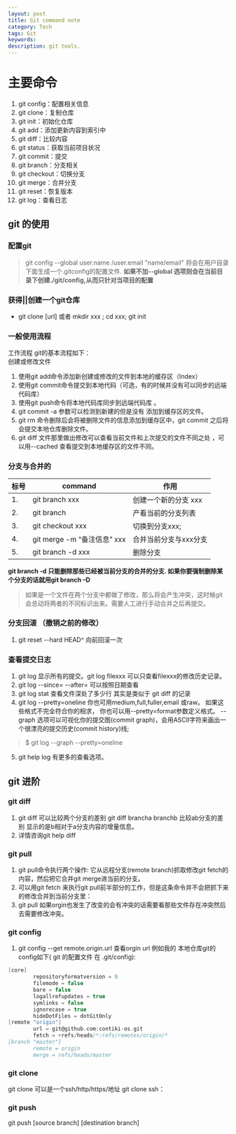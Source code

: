 ```yaml
---
layout: post
title: Git command note
category: Tech
tags: Git
keywords: 
description: git tools.
---
```


# 主要命令   
1. git config：配置相关信息
2. git clone：复制仓库
3. git init：初始化仓库
4. git add：添加更新内容到索引中
5. git diff：比较内容
7. git status：获取当前项目状况
8. git commit：提交
9. git branch：分支相关
10. git checkout：切换分支
11. git merge：合并分支
12. git reset：恢复版本
13. git log：查看日志

## git 的使用

### 配置git  
>git config --global user.name /user.email "name/email"
 将会在用户目录下面生成一个.gitconfig的配置文件.  **如果不加--global 选项则会在当前目录下创建./git/config,从而只针对当项目的配置**

### 获得||创建一个git仓库

* git clone [url]  或者  mkdir xxx ;  cd xxx; git init

### 一般使用流程

工作流程
git的基本流程如下：   
创建或修改文件    
1. 使用git add命令添加新创建或修改的文件到本地的缓存区（Index）       
2. 使用git commit命令提交到本地代码（可选，有的时候并没有可以同步的远端代码库）
3. 使用git push命令将本地代码库同步到远端代码库 。     
4. git commit -a 参数可以检测到新建的但是没有 添加到缓存区的文件。    
5. git rm 命令删除后会将被删除文件的信息添加到缓存区中，git commit 之后将会提交本地仓库删除文件。       
6. git diff 文件那里做出修改可以查看当前文件和上次提交的文件不同之处 ，可以用--cached 查看提交到本地缓存区的文件不同。      

### 分支与合并的

|标号|command|作用|
|-------|--------|------|
|1. |git branch xxx   |            创建一个新的分支 xxx|
|2.| git branch      |             产看当前的分支列表|
|3.| git checkout xxx |切换到分支xxx;|
|4. |git merge -m “备注信息”  xxx |合并当前分支与xxx分支|
|5. |git branch -d xxx|删除分支|

**git branch -d 只能删除那些已经被当前分支的合并的分支. 如果你要强制删除某个分支的话就用git branch –D**

> 如果是一个文件在两个分支中都做了修改，那么将会产生冲突，这时候git会总动将两者的不同标识出来。需要人工进行手动合并之后再提交。

### 分支回滚 （撤销之前的修改）
1. git reset --hard HEAD^ 向前回滚一次 

### 查看提交日志 
1. git log 显示所有的提交。git log filexxx 可以只查看filexxx的修改历史记录。
2. git log --since=<date> --after=<date> 可以按照日期查看
3. git log stat 查看文件深处了多少行 其实是类似于 git diff 的记录
4. git log --pretty=oneline 你也可用medium,full,fuller,email 或raw。 如果这些格式不完全符合你的相求， 你也可以用--pretty=format参数定义格式。
--graph 选项可以可视化你的提交图(commit graph)，会用ASCII字符来画出一个很漂亮的提交历史(commit history)线;

> $ git log --graph --pretty=oneline
5. git help log 有更多的查看选项。

## git 进阶  

### git diff 
1. git diff 可以比较两个分支的差别 git diff brancha branchb 比较ab分支的差别 显示的是b相对于a分支内容的增量信息。
2. 详情咨询git help diff

### git pull 
1. git pull命令执行两个操作: 它从远程分支(remote branch)抓取修改git fetch的内容，然后把它合并git merge进当前的分支。
2. 可以用git fetch 来执行git pull前半部分的工作，但是这条命令并不会把抓下来的修改合并到当前分支里：
3. git pull 如果orgin也发生了改变的会有冲突的话需要看那些文件存在冲突然后去需要修改冲突。

### git config 
1. git config --get remote.origin.url 查看orgin url
例如我的 本地仓库git的config如下( git 的配置文件 在 .git/config):   

```C 
[core]
        repositoryformatversion = 0
        filemode = false
        bare = false
        logallrefupdates = true
        symlinks = false
        ignorecase = true
        hideDotFiles = dotGitOnly
[remote "origin"]
        url = git@github.com:contiki-os.git
        fetch = +refs/heads/*:refs/remotes/origin/*
[branch "master"]
        remote = origin
        merge = refs/heads/master
```


### git clone
git clone 可以是一个ssh/http/https/地址  git clone ssh：

### git push
git push \[source branch\] \[destination branch\]
